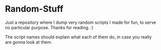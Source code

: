 # Random-Stuff

Just a repository where I dump very random scripts I made for fun, to serve no particular purpose. Thanks for reading. :)

The script names should explain what each of them do, in case you really are gonna look at them.

